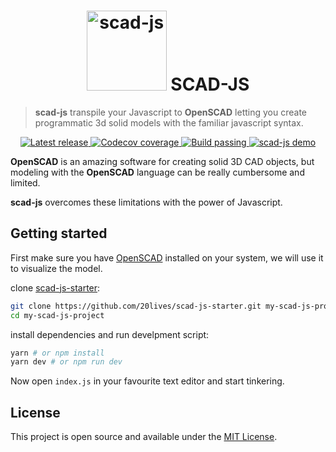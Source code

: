 <h1 align="center">
  <img src="https://i.imgur.com/IiI57LR.png" alt="scad-js" height="128"> SCAD-JS
</h1>

> **scad-js** transpile your Javascript to **OpenSCAD** letting you create programmatic 3d solid models with the familiar javascript syntax.

<p align="center">
  <a href="https://www.npmjs.com/package/@dotcore64/scad-js">
    <img alt="Latest release" src="https://img.shields.io/npm/v/@dotcore64/scad-js?style=for-the-badge">
    <img alt="Codecov coverage" src="https://img.shields.io/codecov/c/github/scad-js/scad-js?style=for-the-badge">
    <img alt="Build passing" src="https://img.shields.io/travis/scad-js/scad-js?style=for-the-badge">
  </a>
  <a href="https://www.npmjs.com/package/@dotcore64/scad-js">
    <img alt="scad-js demo" src="https://i.imgur.com/GhjNUxM.gif">
  </a>
</p>

**OpenSCAD** is an amazing software for creating solid 3D CAD objects, but modeling with the **OpenSCAD** language can be really cumbersome and limited.

**scad-js** overcomes these limitations with the power of Javascript.

## Getting started
First make sure you have [OpenSCAD](https://www.openscad.org/downloads.html) installed on your system, we will use it to visualize the model.

clone [scad-js-starter](https://github.com/scad-js/scad-js-starter):

```bash
git clone https://github.com/20lives/scad-js-starter.git my-scad-js-project
cd my-scad-js-project
```

install dependencies and run develpment script:

```bash
yarn # or npm install
yarn dev # or npm run dev
```

Now open `index.js` in your favourite text editor and start tinkering.

## License

This project is open source and available under the [MIT License](LICENSE).
